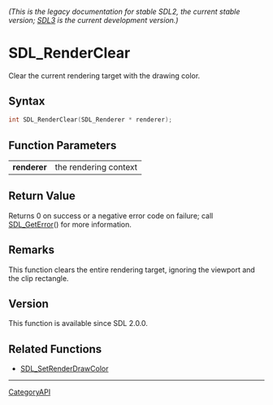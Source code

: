 ###### (This is the legacy documentation for stable SDL2, the current stable version; [SDL3](https://wiki.libsdl.org/SDL3/) is the current development version.)
# SDL_RenderClear

Clear the current rendering target with the drawing color.

## Syntax

```c
int SDL_RenderClear(SDL_Renderer * renderer);

```

## Function Parameters

|                  |                       |
| ---------------- | --------------------- |
| **renderer**     | the rendering context |

## Return Value

Returns 0 on success or a negative error code on failure; call
[SDL_GetError](SDL_GetError)() for more information.

## Remarks

This function clears the entire rendering target, ignoring the viewport and
the clip rectangle.

## Version

This function is available since SDL 2.0.0.

## Related Functions

* [SDL_SetRenderDrawColor](SDL_SetRenderDrawColor)

----
[CategoryAPI](CategoryAPI)

